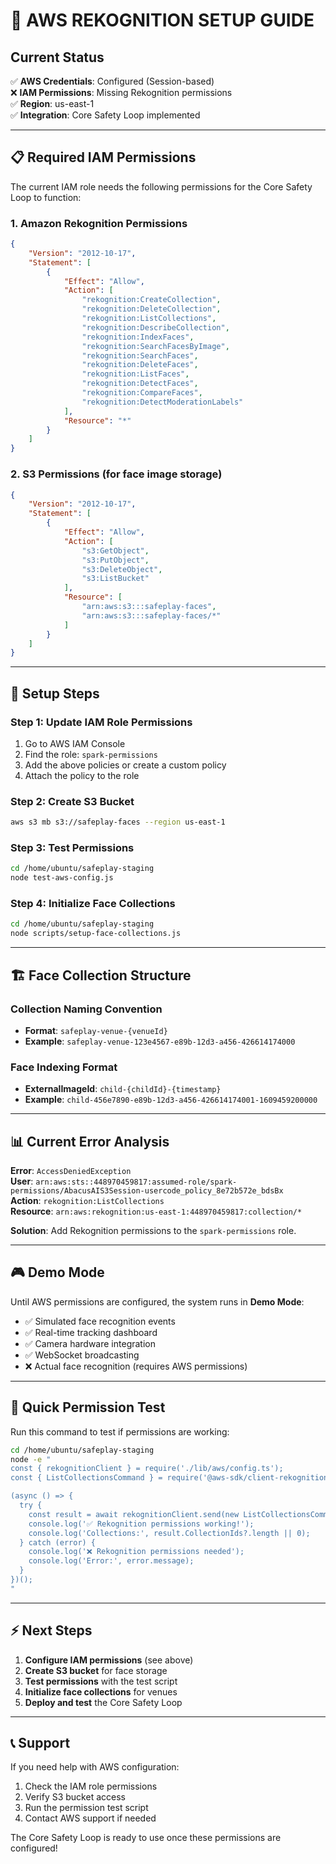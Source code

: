 
# 🔐 **AWS REKOGNITION SETUP GUIDE**

## **Current Status**
✅ **AWS Credentials**: Configured (Session-based)  
❌ **IAM Permissions**: Missing Rekognition permissions  
✅ **Region**: us-east-1  
✅ **Integration**: Core Safety Loop implemented  

---

## **📋 Required IAM Permissions**

The current IAM role needs the following permissions for the Core Safety Loop to function:

### **1. Amazon Rekognition Permissions**
```json
{
    "Version": "2012-10-17",
    "Statement": [
        {
            "Effect": "Allow",
            "Action": [
                "rekognition:CreateCollection",
                "rekognition:DeleteCollection",
                "rekognition:ListCollections",
                "rekognition:DescribeCollection",
                "rekognition:IndexFaces",
                "rekognition:SearchFacesByImage",
                "rekognition:SearchFaces",
                "rekognition:DeleteFaces",
                "rekognition:ListFaces",
                "rekognition:DetectFaces",
                "rekognition:CompareFaces",
                "rekognition:DetectModerationLabels"
            ],
            "Resource": "*"
        }
    ]
}
```

### **2. S3 Permissions (for face image storage)**
```json
{
    "Version": "2012-10-17",
    "Statement": [
        {
            "Effect": "Allow",
            "Action": [
                "s3:GetObject",
                "s3:PutObject",
                "s3:DeleteObject",
                "s3:ListBucket"
            ],
            "Resource": [
                "arn:aws:s3:::safeplay-faces",
                "arn:aws:s3:::safeplay-faces/*"
            ]
        }
    ]
}
```

---

## **🔧 Setup Steps**

### **Step 1: Update IAM Role Permissions**
1. Go to AWS IAM Console
2. Find the role: `spark-permissions` 
3. Add the above policies or create a custom policy
4. Attach the policy to the role

### **Step 2: Create S3 Bucket**
```bash
aws s3 mb s3://safeplay-faces --region us-east-1
```

### **Step 3: Test Permissions**
```bash
cd /home/ubuntu/safeplay-staging
node test-aws-config.js
```

### **Step 4: Initialize Face Collections**
```bash
cd /home/ubuntu/safeplay-staging
node scripts/setup-face-collections.js
```

---

## **🏗️ Face Collection Structure**

### **Collection Naming Convention**
- **Format**: `safeplay-venue-{venueId}`
- **Example**: `safeplay-venue-123e4567-e89b-12d3-a456-426614174000`

### **Face Indexing Format**
- **ExternalImageId**: `child-{childId}-{timestamp}`
- **Example**: `child-456e7890-e89b-12d3-a456-426614174001-1609459200000`

---

## **📊 Current Error Analysis**

**Error**: `AccessDeniedException`  
**User**: `arn:aws:sts::448970459817:assumed-role/spark-permissions/AbacusAIS3Session-usercode_policy_8e72b572e_bdsBx`  
**Action**: `rekognition:ListCollections`  
**Resource**: `arn:aws:rekognition:us-east-1:448970459817:collection/*`  

**Solution**: Add Rekognition permissions to the `spark-permissions` role.

---

## **🎮 Demo Mode**

Until AWS permissions are configured, the system runs in **Demo Mode**:
- ✅ Simulated face recognition events
- ✅ Real-time tracking dashboard
- ✅ Camera hardware integration
- ✅ WebSocket broadcasting
- ❌ Actual face recognition (requires AWS permissions)

---

## **🔄 Quick Permission Test**

Run this command to test if permissions are working:

```bash
cd /home/ubuntu/safeplay-staging
node -e "
const { rekognitionClient } = require('./lib/aws/config.ts');
const { ListCollectionsCommand } = require('@aws-sdk/client-rekognition');

(async () => {
  try {
    const result = await rekognitionClient.send(new ListCollectionsCommand({}));
    console.log('✅ Rekognition permissions working!');
    console.log('Collections:', result.CollectionIds?.length || 0);
  } catch (error) {
    console.log('❌ Rekognition permissions needed');
    console.log('Error:', error.message);
  }
})();
"
```

---

## **⚡ Next Steps**

1. **Configure IAM permissions** (see above)
2. **Create S3 bucket** for face storage
3. **Test permissions** with the test script
4. **Initialize face collections** for venues
5. **Deploy and test** the Core Safety Loop

---

## **📞 Support**

If you need help with AWS configuration:
1. Check the IAM role permissions
2. Verify S3 bucket access
3. Run the permission test script
4. Contact AWS support if needed

The Core Safety Loop is ready to use once these permissions are configured!
